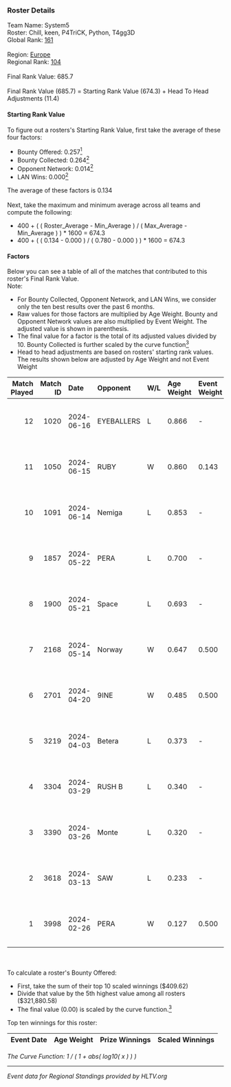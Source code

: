 ### Roster Details<br />
Team Name: System5<br />
Roster: Chill, keen, P4TriCK, Python, T4gg3D<br />
Global Rank: [161](../standings_global.md)<br />
<br />
Region: [Europe]( ../standings_europe.md)<br />
Regional Rank: [104]( ../standings_europe.md)<br />
<br />
Final Rank Value:  685.7<br />
<br />
Final Rank Value (685.7) = Starting Rank Value (674.3) + Head To Head Adjustments (11.4)<br />

#### Starting Rank Value<br />
To figure out a rosters's Starting Rank Value, first take the average of these four factors:<br />
- Bounty Offered: 0.257[<sup>1</sup>](#table2)
- Bounty Collected: 0.264[<sup>2</sup>](#table1)
- Opponent Network: 0.014[<sup>2</sup>](#table1)
- LAN Wins: 0.000[<sup>2</sup>](#table1)

The average of these factors is 0.134<br />
<br />
Next, take the maximum and minimum average across all teams and compute the following:<br />
- 400 + ( ( Roster_Average - Min_Average ) / ( Max_Average - Min_Average ) ) * 1600 = 674.3
- 400 + ( ( 0.134 - 0.000 ) / ( 0.780 - 0.000 ) ) * 1600 = 674.3


#### Factors<br />
Below you can see a table of all of the matches that contributed to this roster's Final Rank Value.<br />
Note:<br />

- For Bounty Collected, Opponent Network, and LAN Wins, we consider only the ten best results over the past 6 months.
- Raw values for those factors are multiplied by Age Weight. Bounty and Opponent Network values are also multiplied by Event Weight. The adjusted value is shown in parenthesis.
- The final value for a factor is the total of its adjusted values divided by 10. Bounty Collected is further scaled by the curve function[<sup>3</sup>](#curveFunction)
- Head to head adjustments are based on rosters' starting rank values. The results shown below are adjusted by Age Weight and not Event Weight
<span id="table1"></span><br />


| Match Played | Match ID | Date       | Opponent   | W/L | Age Weight | Event Weight | Bounty Collected | Opponent Network | LAN Wins  | H2H Adj. | Roster                               |
| -: | -: | :- | :- | :- | :- | :- | :- | :- | :- | -: | :- |
|           12 |     1020 | 2024-06-16 | EYEBALLERS | L   | 0.866      | -            | -                | -                | -         |    -6.89 | Chill, keen, P4TriCK, Python, T4gg3D |
|           11 |     1050 | 2024-06-15 | RUBY       | W   | 0.860      | 0.143        | 0.095 (0.012)    | 0.492 (0.060)    | 0 (0.000) |    21.00 | Chill, keen, P4TriCK, Python, T4gg3D |
|           10 |     1091 | 2024-06-14 | Nemiga     | L   | 0.853      | -            | -                | -                | -         |    -1.65 | Chill, keen, P4TriCK, Python, T4gg3D |
|            9 |     1857 | 2024-05-22 | PERA       | L   | 0.700      | -            | -                | -                | -         |    -3.88 | Chill, keen, P4TriCK, Python, T4gg3D |
|            8 |     1900 | 2024-05-21 | Space      | L   | 0.693      | -            | -                | -                | -         |    -6.00 | Chill, keen, P4TriCK, Python, T4gg3D |
|            7 |     2168 | 2024-05-14 | Norway     | W   | 0.647      | 0.500        | 0.006 (0.002)    | 0.106 (0.034)    | 0 (0.000) |    11.00 | Chill, keen, P4TriCK, Python, T4gg3D |
|            6 |     2701 | 2024-04-20 | 9INE       | W   | 0.485      | 0.500        | 0.000 (0.000)    | 0.066 (0.016)    | 0 (0.000) |     4.62 | Chill, keen, P4TriCK, Python, T4gg3D |
|            5 |     3219 | 2024-04-03 | Betera     | L   | 0.373      | -            | -                | -                | -         |    -5.29 | Chill, keen, P4TriCK, Python, shadiy |
|            4 |     3304 | 2024-03-29 | RUSH B     | L   | 0.340      | -            | -                | -                | -         |    -2.80 | Chill, keen, P4TriCK, Python, shadiy |
|            3 |     3390 | 2024-03-26 | Monte      | L   | 0.320      | -            | -                | -                | -         |    -1.47 | Chill, keen, krii, P4TriCK, Python   |
|            2 |     3618 | 2024-03-13 | SAW        | L   | 0.233      | -            | -                | -                | -         |    -0.43 | Chill, keen, krii, P4TriCK, Python   |
|            1 |     3998 | 2024-02-26 | PERA       | W   | 0.127      | 0.500        | 0.048 (0.003)    | 0.446 (0.028)    | 0 (0.000) |     3.21 | Chill, keen, krii, P4TriCK, Python   |

<br />
<span id="table2"></span><br />
To calculate a roster's Bounty Offered:<br />

- First, take the sum of their top 10 scaled winnings ($409.62)
- Divide that value by the 5th highest value among all rosters ($321,880.58)
- The final value (0.00) is scaled by the curve function.[<sup>3</sup>](#curveFunction)

Top ten winnings for this roster:<br />

| Event Date | Age Weight | Prize Winnings | Scaled Winnings |
| :- | -: | :- | :- |


<span id="curveFunction"></span>_The Curve Function: 1 / ( 1 + abs( log10( x ) ) )_<br />

---
_Event data for Regional Standings provided by HLTV.org_<br />
